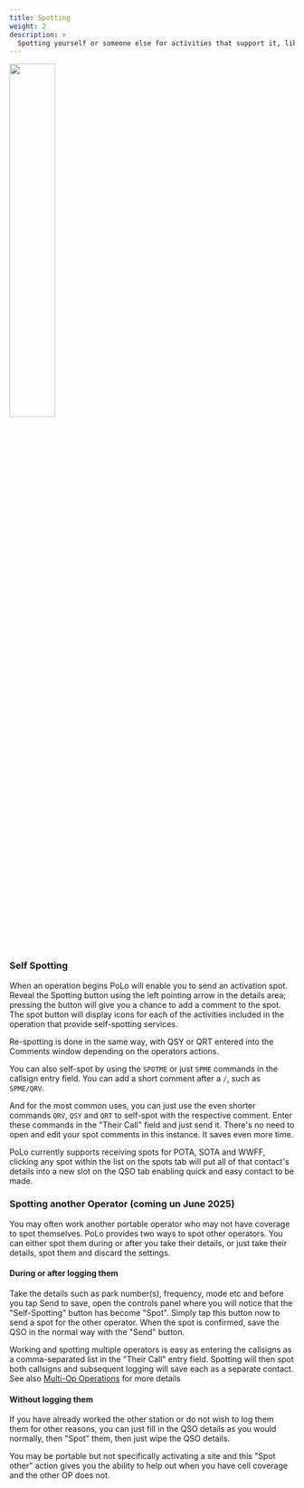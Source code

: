 ```yaml
---
title: Spotting
weight: 2
description: >
  Spotting yourself or someone else for activities that support it, like POTA, WWFF and GMA.
---
```


<img src="self-spotting1.gif" width='40%' class='h2k-device-screen h2k-float-right' />

### Self Spotting

When an operation begins PoLo will enable you to send an activation spot. Reveal the Spotting button using the left pointing arrow in the details area; pressing the button will give you a chance to add a comment to the spot. The spot button will display icons for each of the activities included in the operation that provide self-spotting services.

Re-spotting is done in the same way, with QSY or QRT entered into the Comments window depending on the operators actions.

You can also self-spot by using the `SPOTME` or just `SPME` commands in the callsign entry field. You can add a short comment after a `/`, such as `SPME/QRV`.

And for the most common uses, you can just use the even shorter commands `QRV`, `QSY` and `QRT` to self-spot with the respective comment. Enter these commands in the "Their Call" field and just send it. There's no need to open and edit your spot comments in this instance. It saves even more time.

PoLo currently supports receiving spots for POTA, SOTA and WWFF, clicking any spot within the list on the spots tab will put all of that contact's details into a new slot on the QSO tab enabling quick and easy contact to be made.

### Spotting another Operator (coming un June 2025)

You may often work another portable operator who may not have coverage to spot themselves. PoLo provides two ways to spot other operators. You can either spot them during or after you take their details, or just take their details, spot them and discard the settings.

#### During or after logging them

Take the details such as park number(s), frequency, mode etc and before you tap Send to save, open the controls panel where you will notice that the "Self-Spotting" button has become "Spot". Simply tap this button now to send a spot for the other operator. When the spot is confirmed, save the QSO in the normal way with the "Send" button.

Working and spotting multiple operators is easy as entering the callsigns as a comma-separated list in the "Their Call" entry field. Spotting will then spot both callsigns and subsequent logging will save each as a separate contact. See also [Multi-Op Operations](../multiops) for more details

#### Without logging them

If you have already worked the other station or do not wish to log them them for other reasons, you can just fill in the QSO details as you would normally, then "Spot" them, then just wipe the QSO details.

You may be portable but not specifically activating a site and this "Spot other" action gives you the ability to help out when you have cell coverage and the other OP does not.
